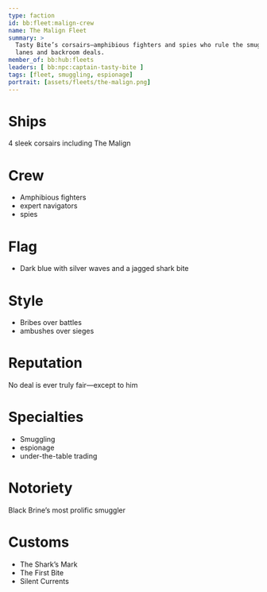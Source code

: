 ```yaml
---
type: faction
id: bb:fleet:malign-crew
name: The Malign Fleet
summary: >
  Tasty Bite’s corsairs—amphibious fighters and spies who rule the smuggling
  lanes and backroom deals.
member_of: bb:hub:fleets
leaders: [ bb:npc:captain-tasty-bite ]
tags: [fleet, smuggling, espionage]
portrait: [assets/fleets/the-malign.png]
---
```


# Ships 
4 sleek corsairs including The Malign

# Crew 
- Amphibious fighters
- expert navigators
- spies

# Flag 
- Dark blue with silver waves and a jagged shark bite

# Style
- Bribes over battles
- ambushes over sieges

# Reputation 
No deal is ever truly fair—except to him

# Specialties 
- Smuggling 
- espionage 
- under-the-table trading

# Notoriety 
Black Brine’s most prolific smuggler


# Customs
- The Shark’s Mark  
- The First Bite  
- Silent Currents  
